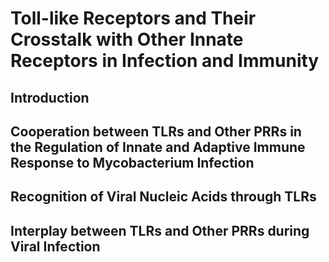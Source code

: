 # Toll-like Receptors and Their Crosstalk with Other Innate Receptors in Infection and Immunity


## Introduction
## Cooperation between TLRs and Other PRRs in the Regulation of Innate and Adaptive Immune Response to Mycobacterium Infection
## Recognition of Viral Nucleic Acids through TLRs
## Interplay between TLRs and Other PRRs during Viral Infection
